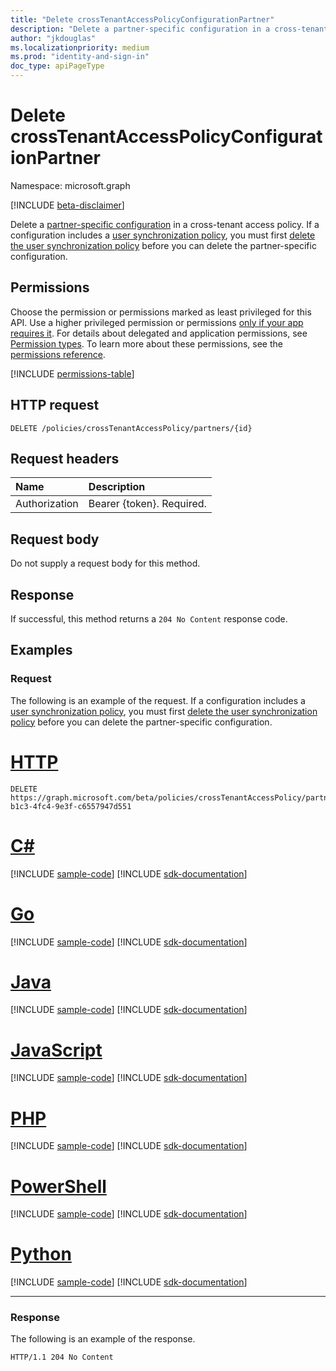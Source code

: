 ```yaml
---
title: "Delete crossTenantAccessPolicyConfigurationPartner"
description: "Delete a partner-specific configuration in a cross-tenant access policy."
author: "jkdouglas"
ms.localizationpriority: medium
ms.prod: "identity-and-sign-in"
doc_type: apiPageType
---
```


# Delete crossTenantAccessPolicyConfigurationPartner

Namespace: microsoft.graph

[!INCLUDE [beta-disclaimer](../../includes/beta-disclaimer.md)]

Delete a [partner-specific configuration](../resources/crosstenantaccesspolicyconfigurationpartner.md) in a cross-tenant access policy. If a configuration includes a [user synchronization policy](../resources/crosstenantidentitysyncpolicypartner.md), you must first [delete the user synchronization policy](./crosstenantidentitysyncpolicypartner-delete.md) before you can delete the partner-specific configuration.

## Permissions

Choose the permission or permissions marked as least privileged for this API. Use a higher privileged permission or permissions [only if your app requires it](/graph/permissions-overview#best-practices-for-using-microsoft-graph-permissions). For details about delegated and application permissions, see [Permission types](/graph/permissions-overview#permission-types). To learn more about these permissions, see the [permissions reference](/graph/permissions-reference).

<!-- { "blockType": "permissions", "name": "crosstenantaccesspolicyconfigurationpartner_delete" } -->
[!INCLUDE [permissions-table](../includes/permissions/crosstenantaccesspolicyconfigurationpartner-delete-permissions.md)]

## HTTP request

<!-- {
  "blockType": "ignored"
}
-->

``` http
DELETE /policies/crossTenantAccessPolicy/partners/{id}
```

## Request headers

|Name|Description|
|:---|:---|
|Authorization|Bearer {token}. Required.|

## Request body

Do not supply a request body for this method.

## Response

If successful, this method returns a `204 No Content` response code.

## Examples

### Request

The following is an example of the request. If a configuration includes a [user synchronization policy](../resources/crosstenantidentitysyncpolicypartner.md), you must first [delete the user synchronization policy](./crosstenantidentitysyncpolicypartner-delete.md) before you can delete the partner-specific configuration.

# [HTTP](#tab/http)
<!-- {
  "blockType": "request",
  "name": "delete_crosstenantaccesspolicyconfigurationpartner"
}
-->

``` http
DELETE https://graph.microsoft.com/beta/policies/crossTenantAccessPolicy/partners/9c5d131d-b1c3-4fc4-9e3f-c6557947d551
```

# [C#](#tab/csharp)
[!INCLUDE [sample-code](../includes/snippets/csharp/delete-crosstenantaccesspolicyconfigurationpartner-csharp-snippets.md)]
[!INCLUDE [sdk-documentation](../includes/snippets/snippets-sdk-documentation-link.md)]

# [Go](#tab/go)
[!INCLUDE [sample-code](../includes/snippets/go/delete-crosstenantaccesspolicyconfigurationpartner-go-snippets.md)]
[!INCLUDE [sdk-documentation](../includes/snippets/snippets-sdk-documentation-link.md)]

# [Java](#tab/java)
[!INCLUDE [sample-code](../includes/snippets/java/delete-crosstenantaccesspolicyconfigurationpartner-java-snippets.md)]
[!INCLUDE [sdk-documentation](../includes/snippets/snippets-sdk-documentation-link.md)]

# [JavaScript](#tab/javascript)
[!INCLUDE [sample-code](../includes/snippets/javascript/delete-crosstenantaccesspolicyconfigurationpartner-javascript-snippets.md)]
[!INCLUDE [sdk-documentation](../includes/snippets/snippets-sdk-documentation-link.md)]

# [PHP](#tab/php)
[!INCLUDE [sample-code](../includes/snippets/php/delete-crosstenantaccesspolicyconfigurationpartner-php-snippets.md)]
[!INCLUDE [sdk-documentation](../includes/snippets/snippets-sdk-documentation-link.md)]

# [PowerShell](#tab/powershell)
[!INCLUDE [sample-code](../includes/snippets/powershell/delete-crosstenantaccesspolicyconfigurationpartner-powershell-snippets.md)]
[!INCLUDE [sdk-documentation](../includes/snippets/snippets-sdk-documentation-link.md)]

# [Python](#tab/python)
[!INCLUDE [sample-code](../includes/snippets/python/delete-crosstenantaccesspolicyconfigurationpartner-python-snippets.md)]
[!INCLUDE [sdk-documentation](../includes/snippets/snippets-sdk-documentation-link.md)]

---

### Response

The following is an example of the response.

<!-- {
  "blockType": "response",
  "truncated": true
}
-->

``` http
HTTP/1.1 204 No Content
```
